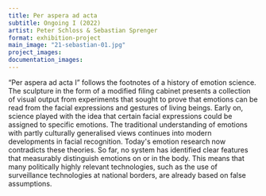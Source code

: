 ```yaml
---
title: Per aspera ad acta
subtitle: Ongoing I (2022)
artist: Peter Schloss & Sebastian Sprenger
format: exhibition-project
main_image: "21-sebastian-01.jpg"
project_images:
documentation_images:
---
```


“Per aspera ad acta I” follows the footnotes of a history of emotion science. The sculpture in the form of a modified filing cabinet presents a collection of visual output from experiments that sought to prove that emotions can be read from the facial expressions and gestures of living beings. Early on, science played with the idea that certain facial expressions could be assigned to specific emotions. The traditional understanding of emotions with partly culturally generalised views continues into modern developments in facial recognition. Today's emotion research now contradicts these theories. So far, no system has identified clear features that measurably distinguish emotions on or in the body. This means that many politically highly relevant technologies, such as the use of surveillance technologies at national borders, are already based on false assumptions.
